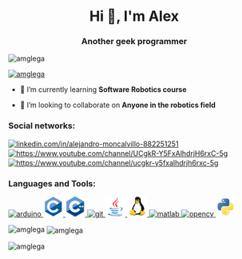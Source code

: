 <h1 align="center">Hi 👋, I'm Alex</h1>
<h3 align="center">Another geek programmer</h3>

<p align="left"> <img src="https://komarev.com/ghpvc/?username=amglega&label=Profile%20views&color=0e75b6&style=flat" alt="amglega" /> </p>

<p align="left"> <a href="https://github.com/ryo-ma/github-profile-trophy"><img src="https://github-profile-trophy.vercel.app/?username=amglega" alt="amglega" /></a> </p>

- 🌱 I’m currently learning **Software Robotics course**

- 👯 I’m looking to collaborate on **Anyone in the robotics field**

<h3 align="left">Social networks:</h3>
<p align="left">
<a href="https://www.linkedin.com/in/alejandro-moncalvillo-882251251/" target="blank"><img align="center" src="https://raw.githubusercontent.com/rahuldkjain/github-profile-readme-generator/master/src/images/icons/Social/linked-in-alt.svg" alt="linkedin.com/in/alejandro-moncalvillo-882251251" height="30" width="40" /></a>
<a href="https://www.youtube.com/channel/UCgkR-Y5FxAlhdrjH6rxC-5g" target="blank"><img align="center" src="https://raw.githubusercontent.com/rahuldkjain/github-profile-readme-generator/master/src/images/icons/Social/youtube.svg" alt="https://www.youtube.com/channel/UCgkR-Y5FxAlhdrjH6rxC-5g" height="30" width="40" /></a>
<a href="https://amgrobtmov.blogspot.com/" target="blank"><img align="center" src="https://raw.githubusercontent.com/rahuldkjain/github-profile-readme-generator/master/src/images/icons/Social/blogger.svg" alt="https://www.youtube.com/channel/ucgkr-y5fxalhdrjh6rxc-5g" height="30" width="40" /></a>
</p>

<h3 align="left">Languages and Tools:</h3>
<p align="left"> <a href="https://www.arduino.cc/" target="_blank" rel="noreferrer"> <img src="https://cdn.worldvectorlogo.com/logos/arduino-1.svg" alt="arduino" width="40" height="40"/> </a> <a href="https://www.cprogramming.com/" target="_blank" rel="noreferrer"> <img src="https://raw.githubusercontent.com/devicons/devicon/master/icons/c/c-original.svg" alt="c" width="40" height="40"/> </a> <a href="https://www.w3schools.com/cpp/" target="_blank" rel="noreferrer"> <img src="https://raw.githubusercontent.com/devicons/devicon/master/icons/cplusplus/cplusplus-original.svg" alt="cplusplus" width="40" height="40"/> </a> <a href="https://git-scm.com/" target="_blank" rel="noreferrer"> <img src="https://www.vectorlogo.zone/logos/git-scm/git-scm-icon.svg" alt="git" width="40" height="40"/> </a> <a href="https://www.java.com" target="_blank" rel="noreferrer"> <img src="https://raw.githubusercontent.com/devicons/devicon/master/icons/java/java-original.svg" alt="java" width="40" height="40"/> </a> <a href="https://www.linux.org/" target="_blank" rel="noreferrer"> <img src="https://raw.githubusercontent.com/devicons/devicon/master/icons/linux/linux-original.svg" alt="linux" width="40" height="40"/> </a> <a href="https://www.mathworks.com/" target="_blank" rel="noreferrer"> <img src="https://upload.wikimedia.org/wikipedia/commons/2/21/Matlab_Logo.png" alt="matlab" width="40" height="40"/> </a> <a href="https://opencv.org/" target="_blank" rel="noreferrer"> <img src="https://www.vectorlogo.zone/logos/opencv/opencv-icon.svg" alt="opencv" width="40" height="40"/> </a> <a href="https://www.python.org" target="_blank" rel="noreferrer"> <img src="https://raw.githubusercontent.com/devicons/devicon/master/icons/python/python-original.svg" alt="python" width="40" height="40"/> </a> </p>

<p><img align="left" src="https://github-readme-stats.vercel.app/api/top-langs?username=amglega&show_icons=true&locale=en&layout=compact" alt="amglega" /></p>

<p>&nbsp;<img align="center" src="https://github-readme-stats.vercel.app/api?username=amglega&show_icons=true&locale=en" alt="amglega" /></p>

<p><img align="center" src="https://github-readme-streak-stats.herokuapp.com/?user=amglega&" alt="amglega" /></p>
